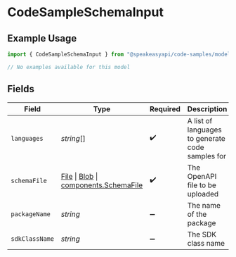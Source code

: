 # CodeSampleSchemaInput

## Example Usage

```typescript
import { CodeSampleSchemaInput } from "@speakeasyapi/code-samples/models/components";

// No examples available for this model
```

## Fields

| Field                                                                                                                                                                                          | Type                                                                                                                                                                                           | Required                                                                                                                                                                                       | Description                                                                                                                                                                                    |
| ---------------------------------------------------------------------------------------------------------------------------------------------------------------------------------------------- | ---------------------------------------------------------------------------------------------------------------------------------------------------------------------------------------------- | ---------------------------------------------------------------------------------------------------------------------------------------------------------------------------------------------- | ---------------------------------------------------------------------------------------------------------------------------------------------------------------------------------------------- |
| `languages`                                                                                                                                                                                    | *string*[]                                                                                                                                                                                     | :heavy_check_mark:                                                                                                                                                                             | A list of languages to generate code samples for                                                                                                                                               |
| `schemaFile`                                                                                                                                                                                   | [File](https://developer.mozilla.org/en-US/docs/Web/API/File) \| [Blob](https://developer.mozilla.org/en-US/docs/Web/API/Blob) \| [components.SchemaFile](../../models/components/schemafile.md) | :heavy_check_mark:                                                                                                                                                                             | The OpenAPI file to be uploaded                                                                                                                                                                |
| `packageName`                                                                                                                                                                                  | *string*                                                                                                                                                                                       | :heavy_minus_sign:                                                                                                                                                                             | The name of the package                                                                                                                                                                        |
| `sdkClassName`                                                                                                                                                                                 | *string*                                                                                                                                                                                       | :heavy_minus_sign:                                                                                                                                                                             | The SDK class name                                                                                                                                                                             |